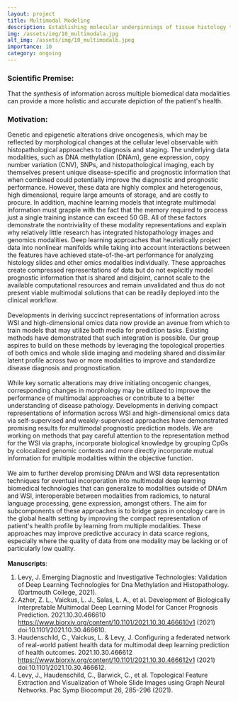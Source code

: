 ```yaml
---
layout: project
title: Multimodal Modeling
description: Establishing molecular underpinnings of tissue histology to study cancer.
img: /assets/img/10_multimodala.jpg
alt_img: /assets/img/10_multimodalb.jpeg
importance: 10
category: ongoing
---
```


<!-- ![multimodal](/levylab/assets/img/10_multimodalb.jpeg) -->
<h3 class="mt-2 text-3l leading-8 font-extrabold tracking-tight text-gray-900 sm:text-4l">
Scientific Premise:
</h3>
That the synthesis of information across multiple biomedical data modalities can provide a more holistic and accurate depiction of the patient's health.

<h3 class="mt-2 text-3l leading-8 font-extrabold tracking-tight text-gray-900 sm:text-4l">
Motivation:
</h3>

Genetic and epigenetic alterations drive oncogenesis, which may be reflected by morphological changes at the cellular level observable with histopathological approaches to diagnosis and staging. The underlying data modalities, such as DNA methylation (DNAm), gene expression, copy number variation (CNV), SNPs, and histopathological imaging, each by themselves present unique disease-specific and prognostic information that when combined could potentially improve the diagnostic and prognostic performance. However, these data are highly complex and heterogenous, high dimensional, require large amounts of storage, and are costly to procure. In addition, machine learning models that integrate multimodal information must grapple with the fact that the memory required to process just a single training instance can exceed 50 GB. All of these factors demonstrate the nontriviality of these modality representations and explain why relatively little research has integrated histopathology images and genomics modalities. Deep learning approaches that heuristically project data into nonlinear manifolds while taking into account interactions between the features have achieved state-of-the-art performance for analyzing histology slides and other omics modalities individually. These approaches create compressed representations of data but do not explicitly model prognostic information that is shared and disjoint, cannot scale to the available computational resources and remain unvalidated and thus do not present viable multimodal solutions that can be readily deployed into the clinical workflow.
<br/>
<br/>
Developments in deriving succinct representations of information across WSI and high-dimensional omics data now provide an avenue from which to train models that may utilize both media for prediction tasks. Existing methods have demonstrated that such integration is possible. Our group aspires to build on these methods by leveraging the topological properties of both omics and whole slide imaging and modeling shared and dissimilar latent profile across two or more modalities to improve and standardize disease diagnosis and prognostication.
<br/>
<br/>
While key somatic alterations may drive initiating oncogenic changes, corresponding changes in morphology may be utilized to improve the performance of multimodal approaches or contribute to a better understanding of disease pathology. Developments in deriving compact representations of information across WSI and high-dimensional omics data via self-supervised and weakly-supervised approaches have demonstrated promising results for multimodal prognostic prediction models. We are working on methods that pay careful attention to the representation method for the WSI via graphs, incorporate biological knowledge by grouping CpGs by colocalized genomic contexts and more directly incorporate mutual information for multiple modalities within the objective function.
<br/>
<br/>
We aim to further develop promising DNAm and WSI data representation techniques for eventual incorporation into multimodal deep learning biomedical technologies that can generalize to modalities outside of DNAm and WSI, interoperable between modalities from radiomics, to natural language processing, gene expression, amongst others. The aim for subcomponents of these approaches is to bridge gaps in oncology care in the global health setting by improving the compact representation of patient's health profile by learning from multiple modalities. These approaches may improve predictive accuracy in data scarce regions, especially where the quality of data from one modality may be lacking or of particularly low quality.
<br/>
<br/>
**Manuscripts**:
1. Levy, J. Emerging Diagnostic and Investigative Technologies: Validation of Deep Learning Technologies for Dna Methylation and Histopathology. (Dartmouth College, 2021).
2. Azher, Z. L., Vaickus, L. J., Salas, L. A., et al. Development of Biologically Interpretable Multimodal Deep Learning Model for Cancer Prognosis Prediction. 2021.10.30.466610 https://www.biorxiv.org/content/10.1101/2021.10.30.466610v1 (2021) doi:10.1101/2021.10.30.466610.
3. Haudenschild, C., Vaickus, L. & Levy, J. Configuring a federated network of real-world patient health data for multimodal deep learning prediction of health outcomes. 2021.10.30.466612 https://www.biorxiv.org/content/10.1101/2021.10.30.466612v1 (2021) doi:10.1101/2021.10.30.466612.
4. Levy, J., Haudenschild, C., Barwick, C., et al. Topological Feature Extraction and Visualization of Whole Slide Images using Graph Neural Networks. Pac Symp Biocomput 26, 285–296 (2021).
